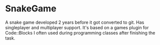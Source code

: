 # SnakeGame
A snake game developed 2 years before it got converted to git. Has singleplayer and multiplayer support. It's based on a games plugin for Code::Blocks I often used during programming classes after finishing the task.

